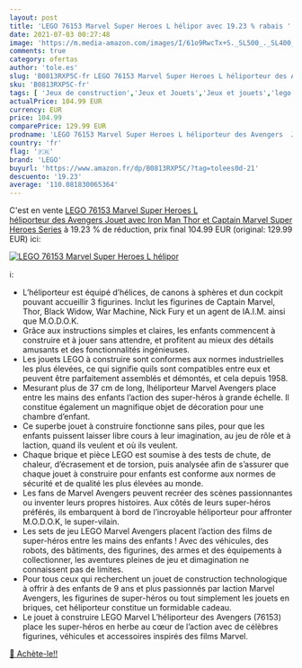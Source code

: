 ```yaml
---
layout: post
title: 'LEGO 76153 Marvel Super Heroes L hélipor avec 19.23 % rabais '
date: 2021-07-03 00:27:48
image: 'https://m.media-amazon.com/images/I/61o9RwcTx+S._SL500_._SL400_.jpg'
comments: true
category: ofertas
author: 'tole.es'
slug: 'B0813RXP5C-fr LEGO 76153 Marvel Super Heroes L héliporteur des Avengers...'
sku: 'B0813RXP5C-fr'
tags: [ 'Jeux de construction','Jeux et Jouets','Jeux et jouets','lego', ]
actualPrice: 104.99 EUR
currency: EUR
price: 104.99
comparePrice: 129.99 EUR
prodname: 'LEGO 76153 Marvel Super Heroes L héliporteur des Avengers  Jouet avec Iron Man  Thor et Captain Marvel  Super Heroes Series'
country: 'fr'
flag: '🇫🇷'
brand: 'LEGO'
buyurl: 'https://www.amazon.fr/dp/B0813RXP5C/?tag=tolees0d-21'
descuento: '19.23'
average: '110.081830065364'
---
```


C'est en vente [LEGO 76153 Marvel Super Heroes L héliporteur des Avengers  Jouet avec Iron Man  Thor et Captain Marvel  Super Heroes Series](https://www.amazon.fr/dp/B0813RXP5C/?tag=tolees0d-21)  à  19.23 % de réduction, prix final  104.99 EUR (original: 129.99 EUR) ici:

[![LEGO 76153 Marvel Super Heroes L hélipor](https://m.media-amazon.com/images/I/61o9RwcTx+S._SL500_._SL400_.jpg)](https://www.amazon.fr/dp/B0813RXP5C/?tag=tolees0d-21)

ℹ️:

- L’héliporteur est équipé d’hélices, de canons à sphères et dun cockpit pouvant accueillir 3 figurines. Inclut les figurines de Captain Marvel, Thor, Black Widow, War Machine, Nick Fury et un agent de lA.I.M. ainsi que M.O.D.O.K.
- Grâce aux instructions simples et claires, les enfants commencent à construire et à jouer sans attendre, et profitent au mieux des détails amusants et des fonctionnalités ingénieuses.
- Les jouets LEGO à construire sont conformes aux normes industrielles les plus élevées, ce qui signifie quils sont compatibles entre eux et peuvent être parfaitement assemblés et démontés, et cela depuis 1958.
- Mesurant plus de 37 cm de long, lhéliporteur Marvel Avengers place entre les mains des enfants l’action des super-héros à grande échelle. Il constitue également un magnifique objet de décoration pour une chambre d’enfant.
- Ce superbe jouet à construire fonctionne sans piles, pour que les enfants puissent laisser libre cours à leur imagination, au jeu de rôle et à laction, quand ils veulent et où ils veulent.
- Chaque brique et pièce LEGO est soumise à des tests de chute, de chaleur, d’écrasement et de torsion, puis analysée afin de s’assurer que chaque jouet à construire pour enfants est conforme aux normes de sécurité et de qualité les plus élevées au monde.
- Les fans de Marvel Avengers peuvent recréer des scènes passionnantes ou inventer leurs propres histoires. Aux côtés de leurs super-héros préférés, ils embarquent à bord de l’incroyable héliporteur pour affronter M.O.D.O.K, le super-vilain.
- Les sets de jeu LEGO Marvel Avengers placent l’action des films de super-héros entre les mains des enfants ! Avec des véhicules, des robots, des bâtiments, des figurines, des armes et des équipements à collectionner, les aventures pleines de jeu et dimagination ne connaissent pas de limites.
- Pour tous ceux qui recherchent un jouet de construction technologique à offrir à des enfants de 9 ans et plus passionnés par laction Marvel Avengers, les figurines de super-héros ou tout simplement les jouets en briques, cet héliporteur constitue un formidable cadeau.
- Le jouet à construire LEGO Marvel L’héliporteur des Avengers (76153) place les super-héros en herbe au cœur de l’action avec de célèbres figurines, véhicules et accessoires inspirés des films Marvel.

[🛒 Achète-le!!](https://www.amazon.fr/dp/B0813RXP5C/?tag=tolees0d-21)
